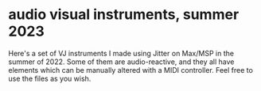# audio visual instruments, summer 2023
Here's a set of VJ instruments I made using Jitter on Max/MSP in the summer of 2022. Some of them are audio-reactive, and they all have elements which can be manually altered with a MIDI controller. Feel free to use the files as you wish.
